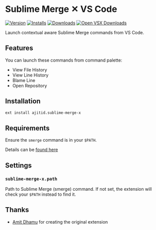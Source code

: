 # Sublime Merge ✕ VS Code

[![Version](https://img.shields.io/visual-studio-marketplace/v/ajitid.sublime-merge-x.svg?style=for-the-badge)](https://marketplace.visualstudio.com/items?itemName=ajitid.sublime-merge-x)
[![Installs](https://img.shields.io/visual-studio-marketplace/i/ajitid.sublime-merge-x.svg?style=for-the-badge)](https://marketplace.visualstudio.com/items?itemName=ajitid.sublime-merge-x)
[![Downloads](https://img.shields.io/visual-studio-marketplace/d/ajitid.sublime-merge-x.svg?style=for-the-badge)](https://marketplace.visualstudio.com/items?itemName=ajitid.sublime-merge-x)
[![Open VSX Downloads](https://img.shields.io/open-vsx/dt/ajitid/sublime-merge-x.svg?color=green&label=Open%20VSX&style=for-the-badge)](https://open-vsx.org/extension/ajitid/sublime-merge-x)

Launch contextual aware Sublime Merge commands from VS Code.

## Features

You can launch these commands from command palette:

- View File History
- View Line History
- Blame Line
- Open Repository

## Installation

```sh
ext install ajitid.sublime-merge-x
```

## Requirements

Ensure the `smerge` command is in your `$PATH`.

Details can be [found here](https://www.sublimemerge.com/docs/command_line)

## Settings

### `sublime-merge-x.path`

Path to Sublime Merge (smerge) command. If not set, the extension will check your `$PATH` instead to find it.

## Thanks

- [Amit Dhamu](https://github.com/adhamu/sublime-merge-x) for creating the original extension
